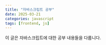 ```yaml
---
title: "자바스크립트 공부"
date: 2025-03-21
categories: javascript
tags: [frontend, js]
---
```


이 글은 자바스크립트에 대한 공부 내용들을 다룹니다.
